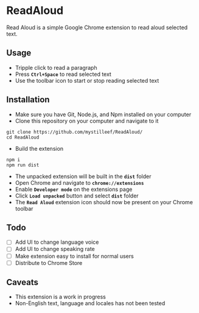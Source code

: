 # ReadAloud

Read Aloud is a simple Google Chrome extension to read aloud selected text.

## Usage

- Tripple click to read a paragraph
- Press **`Ctrl+Space`** to read selected text
- Use the toolbar icon to start or stop reading selected text

## Installation

- Make sure you have Git, Node.js, and Npm installed on your computer 
- Clone this repository on your computer and navigate to it 

```
git clone https://github.com/mystilleef/ReadAloud/
cd ReadAloud
```

- Build the extension

```
npm i
npm run dist
```

- The unpacked extension will be built in the **`dist`** folder
- Open Chrome and navigate to **`chrome://extensions`**
- Enable **`Developer mode`** on the extensions page
- Click **`Load unpacked`** button and select **`dist`** folder
- The **`Read Aloud`** extension icon should now be present on your Chrome toolbar

## Todo
- [ ] Add UI to change language voice
- [ ] Add UI to change speaking rate
- [ ] Make extension easy to install for normal users
- [ ] Distribute to Chrome Store

## Caveats
- This extension is a work in progress
- Non-English text, language and locales has not been tested
